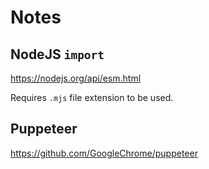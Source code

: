 # Notes

## NodeJS `import`

https://nodejs.org/api/esm.html

Requires `.mjs` file extension to be used.

## Puppeteer

https://github.com/GoogleChrome/puppeteer
